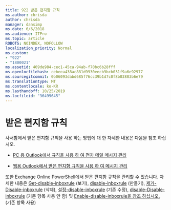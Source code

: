 ```yaml
---
title: 922 받은 편지함 규칙
ms.author: chrisda
author: chrisda
manager: dansimp
ms.date: 6/6/2018
ms.audience: ITPro
ms.topic: article
ROBOTS: NOINDEX, NOFOLLOW
localization_priority: Normal
ms.custom:
- "922"
- "1800021"
ms.assetid: 469de984-cec1-45ca-94ab-f70bc6b28fff
ms.openlocfilehash: cebeea438ac881d9930eecb9bcb031f9a6e92977
ms.sourcegitcommit: 0b06093dabd685f76cc39b1d7c0f8b03883b6e79
ms.translationtype: MT
ms.contentlocale: ko-KR
ms.lasthandoff: 10/25/2019
ms.locfileid: "36499645"
---
```

# <a name="inbox-rules"></a>받은 편지함 규칙

사서함에서 받은 편지함 규칙을 사용 하는 방법에 대 한 자세한 내용은 다음을 참조 하십시오.

- [PC 용 Outlook에서 규칙을 사용 하 여 전자 메일 메시지 관리](https://support.office.com/article/c24f5dea-9465-4df4-ad17-a50704d66c59.aspx)

- [웹용 Outlook에서 받은 편지함 규칙을 사용 하 여 메시지 관리](https://support.office.com/article/8400435c-f14e-4272-9004-1548bb1848f2.aspx)

또한 Exchange Online PowerShell에서 받은 편지함 규칙을 관리할 수 있습니다. 자세한 내용은 [Get-disable-inboxrule](https://docs.microsoft.com/powershell/module/exchange/mailboxes/get-inboxrule) (보기), [disable-inboxrule](https://docs.microsoft.com/powershell/module/exchange/mailboxes/new-inboxrule) (만들기), [제거-Disable-inboxrule](https://docs.microsoft.com/powershell/module/exchange/mailboxes/remove-inboxrule) (삭제), [설정-disable-inboxrule](https://docs.microsoft.com/powershell/module/exchange/mailboxes/set-inboxrule) (기존 수정), [disable-Disable-inboxrule](https://docs.microsoft.com/powershell/module/exchange/mailboxes/disable-inboxrule) (기존 항목 사용 안 함) 및 [Enable-disable-inboxrule을 참조 하십시오. ](https://docs.microsoft.com/powershell/module/exchange/mailboxes/enable-inboxrule)(기존 항목 사용)
